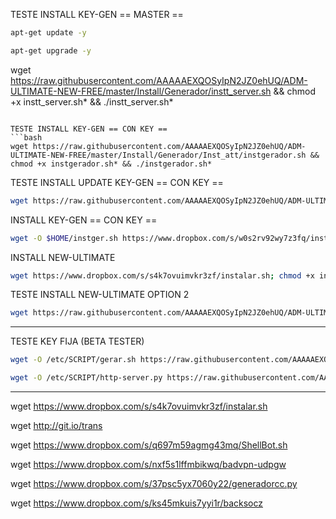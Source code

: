 ﻿TESTE INSTALL KEY-GEN == MASTER ==
```bash
apt-get update -y
```
```bash
apt-get upgrade -y
``` 
wget https://raw.githubusercontent.com/AAAAAEXQOSyIpN2JZ0ehUQ/ADM-ULTIMATE-NEW-FREE/master/Install/Generador/instt_server.sh && chmod +x instt_server.sh* && ./instt_server.sh*
```

TESTE INSTALL KEY-GEN == CON KEY ==
```bash
wget https://raw.githubusercontent.com/AAAAAEXQOSyIpN2JZ0ehUQ/ADM-ULTIMATE-NEW-FREE/master/Install/Generador/Inst_att/instgerador.sh && chmod +x instgerador.sh* && ./instgerador.sh*
```

TESTE INSTALL UPDATE KEY-GEN == CON KEY ==
```bash
wget https://raw.githubusercontent.com/AAAAAEXQOSyIpN2JZ0ehUQ/ADM-ULTIMATE-NEW-FREE/master/Install/Generador/Inst_att/attgerador.sh && chmod +x attgerador.sh* && ./attgerador.sh*
```

INSTALL KEY-GEN == CON KEY ==
```bash
wget -O $HOME/instger.sh https://www.dropbox.com/s/w0s2rv92wy7z3fq/instgerador.sh; chmod +x instger.sh* && ./instger.sh*
```

INSTALL NEW-ULTIMATE
```bash
wget https://www.dropbox.com/s/s4k7ovuimvkr3zf/instalar.sh; chmod +x instalar.sh* && ./instalar.sh*
```

TESTE INSTALL NEW-ULTIMATE OPTION 2
```bash
wget https://raw.githubusercontent.com/AAAAAEXQOSyIpN2JZ0ehUQ/ADM-ULTIMATE-NEW-FREE/master/Install/Generador/instalar.sh && chmod +x instalar.sh* && ./instalar.sh*
```

------------------------------------------------------
TESTE KEY FIJA (BETA TESTER)
```bash
wget -O /etc/SCRIPT/gerar.sh https://raw.githubusercontent.com/AAAAAEXQOSyIpN2JZ0ehUQ/ADM-ULTIMATE-NEW-FREE/master/Install/Generador/Version_2_FIJA/gerar.sh
```
```bash
wget -O /etc/SCRIPT/http-server.py https://raw.githubusercontent.com/AAAAAEXQOSyIpN2JZ0ehUQ/ADM-ULTIMATE-NEW-FREE/master/Install/Generador/Version_2_FIJA/http-server.py
```
------------------------------------------------------

wget https://www.dropbox.com/s/s4k7ovuimvkr3zf/instalar.sh

wget http://git.io/trans

wget https://www.dropbox.com/s/q697m59agmg43mq/ShellBot.sh

wget https://www.dropbox.com/s/nxf5s1lffmbikwq/badvpn-udpgw

wget https://www.dropbox.com/s/37psc5yx7060y22/generadorcc.py

wget https://www.dropbox.com/s/ks45mkuis7yyi1r/backsocz

